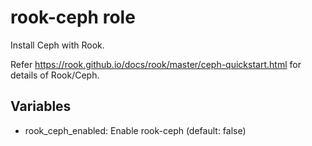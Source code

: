 # rook-ceph role

Install Ceph with Rook.

Refer https://rook.github.io/docs/rook/master/ceph-quickstart.html for details of Rook/Ceph.

## Variables

* rook_ceph_enabled: Enable rook-ceph (default: false)
